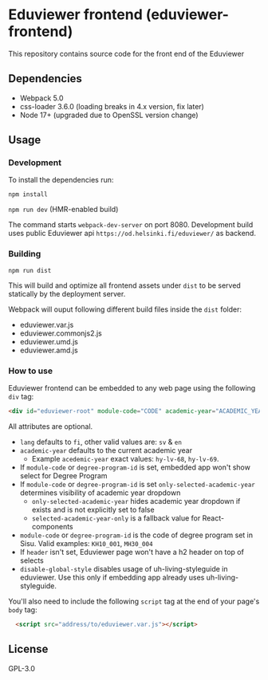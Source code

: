 # Eduviewer frontend (eduviewer-frontend)

This repository contains source code for the front end of the Eduviewer

## Dependencies

- Webpack 5.0
- css-loader 3.6.0 (loading breaks in 4.x version, fix later)
- Node 17+ (upgraded due to OpenSSL version change)

## Usage

### Development

To install the dependencies run:

`npm install`

`npm run dev` (HMR-enabled build)

The command starts `webpack-dev-server` on port 8080.
Development build uses public Eduviewer api `https://od.helsinki.fi/eduviewer/` as backend.

### Building

`npm run dist`

This will build and optimize all frontend assets under `dist` to be served statically by the deployment server.

Webpack will ouput following different build files inside the `dist` folder:
* eduviewer.var.js
* eduviewer.commonjs2.js
* eduviewer.umd.js
* eduviewer.amd.js

### How to use

Eduviewer frontend can be embedded to any web page using the following `div` tag:

```html
<div id="eduviewer-root" module-code="CODE" academic-year="ACADEMIC_YEAR" only-selected-academic-year="true|false" lang="LANG" header="HEADER" disable-global-style></div>
```
All attributes are optional.
* `lang` defaults to `fi`, other valid values are: `sv` & `en`
* `academic-year` defaults to the current academic year
  * Example `acedemic-year` exact values: `hy-lv-68`, `hy-lv-69`.
* If `module-code` or `degree-program-id` is set, embedded app won't show select for Degree Program
* If `module-code` or `degree-program-id` is set `only-selected-academic-year` determines visibility of academic year dropdown
  * `only-selected-academic-year` hides academic year dropdown if exists and is not explicitly set to false
  * `selected-academic-year-only` is a fallback value for React-components
* `module-code` or `degree-program-id` is the code of degree program set in Sisu. Valid examples: `KH10_001`, `MH30_004`
* If `header` isn't set, Eduviewer page won't have a h2 header on top of selects
* `disable-global-style` disables usage of uh-living-styleguide in eduviewer. Use this only if embedding app already uses uh-living-styleguide.



You'll also need to include the following `script` tag at the end of your page's `body` tag:

```html
  <script src="address/to/eduviewer.var.js"></script>
```

## License
GPL-3.0
